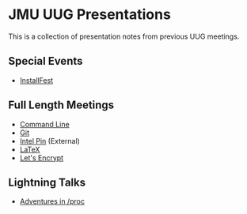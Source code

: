 # JMU UUG Presentations
This is a collection of presentation notes from previous UUG meetings.

## Special Events
* [InstallFest](InstallFest.md)

## Full Length Meetings
* [Command Line](CommandLine.md)
* [Git](Git.md)
* [Intel Pin](https://github.com/lam2mo/uug-pin) (External)
* [LaTeX](LaTeX.md)
* [Let's Encrypt](LetsEncrypt.md)

## Lightning Talks
* [Adventures in /proc](AdventuresInProc.md)
